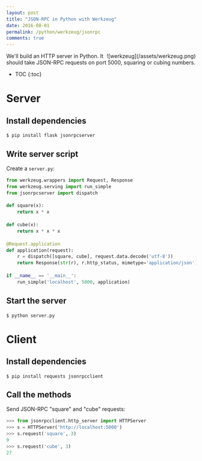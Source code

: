 ```yaml
---
layout: post
title: "JSON-RPC in Python with Werkzeug"
date: 2016-08-01
permalink: /python/werkzeug/jsonrpc
comments: true
---
```

<div style="float: right" markdown="1">
![werkzeug](/assets/werkzeug.png)
</div>

We'll build an HTTP server in Python. It should take JSON-RPC requests on port
5000, squaring or cubing numbers.

* TOC
{:toc}

Server
======

Install dependencies
--------------------

``` shell
$ pip install flask jsonrpcserver
```

Write server script
-------------------

Create a `server.py`:

```python
from werkzeug.wrappers import Request, Response
from werkzeug.serving import run_simple
from jsonrpcserver import dispatch

def square(x):
    return x * x

def cube(x):
    return x * x * x

@Request.application
def application(request):
    r = dispatch([square, cube], request.data.decode('utf-8'))
    return Response(str(r), r.http_status, mimetype='application/json')

if __name__ == '__main__':
    run_simple('localhost', 5000, application)
```

Start the server
----------------

``` shell
$ python server.py
```

Client
======

Install dependencies
--------------------

``` shell
$ pip install requests jsonrpcclient
```

Call the methods
----------------

Send JSON-RPC "square" and "cube" requests:

```python
>>> from jsonrpcclient.http_server import HTTPServer
>>> s = HTTPServer('http://localhost:5000')
>>> s.request('square', 3)
9
>>> s.request('cube', 3)
27
```
